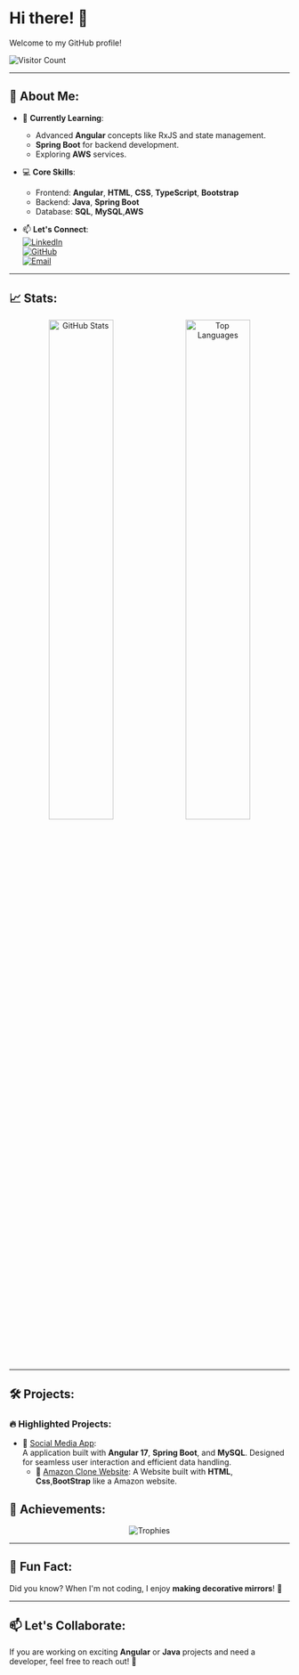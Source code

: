 # Hi there! 👋  
Welcome to my GitHub profile!  

![Visitor Count](https://komarev.com/ghpvc/?username=RutujaTathe&style=flat-square&color=blue)  

---

## 🚀 About Me:
- 🌱 **Currently Learning**: 
  - Advanced **Angular** concepts like RxJS and state management.
  - **Spring Boot** for backend development.
  - Exploring **AWS** services.
- 💻 **Core Skills**: 
  - Frontend: **Angular**, **HTML**, **CSS**, **TypeScript**, **Bootstrap**
  - Backend: **Java**, **Spring Boot**
  - Database: **SQL**, **MySQL**,**AWS**
 
- 📫 **Let's Connect**:  
  [![LinkedIn](https://img.shields.io/badge/-LinkedIn-blue?style=flat&logo=LinkedIn)](https://www.linkedin.com/in/rutuja-tathe-74328818b/)  
  [![GitHub](https://img.shields.io/badge/-GitHub-black?style=flat&logo=GitHub)](https://github.com/RutujaTathe)  
  [![Email](https://img.shields.io/badge/Email-Me-red?style=flat&logo=Gmail)](mailto:rutujatathe.2211@gmail.com)

---

## 📈 Stats:
<div align="center">
  <img src="https://github-readme-stats.vercel.app/api?username=RutujaTathe&show_icons=true&theme=radical" alt="GitHub Stats" width="48%" />
  <img src="https://github-readme-stats.vercel.app/api/top-langs/?username=RutujaTathe&layout=compact&theme=radical" alt="Top Languages" width="48%" />
</div>

---

## 🛠️ Projects:
### 🔥 Highlighted Projects:
- 🎯 [Social Media App](https://github.com/rutuja-tathe/social-media-app):  
  A application built with **Angular 17**, **Spring Boot**, and **MySQL**. Designed for seamless user interaction and efficient data handling.
  - 🌟 [Amazon Clone Website](https://github.com/RutujaTathe/Amazon_clone):
     A Website built with **HTML**, **Css**,**BootStrap**  like a Amazon website.

## 🌟 Achievements:
<div align="center">
  <img src="https://github-profile-trophy.vercel.app/?username=RutujaTathe&theme=onestar&row=1&no-frame=true" alt="Trophies" />
</div>

---

## 🎨 Fun Fact:
Did you know? When I'm not coding, I enjoy **making decorative mirrors**! 🌟

---

## 📫 Let's Collaborate:
If you are working on exciting **Angular** or **Java** projects and need a developer, feel free to reach out! 🚀
